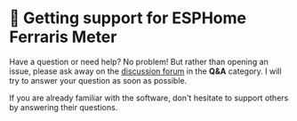 # 🙏 Getting support for ESPHome Ferraris Meter
Have a question or need help? No problem! But rather than opening an issue, please ask away on the [discussion forum](https://github.com/jensrossbach/esphome-ferraris-meter/discussions/categories/q-a) in the **Q&A** category. I will try to answer your question as soon as possible.

If you are already familiar with the software, don't hesitate to support others by answering their questions.
